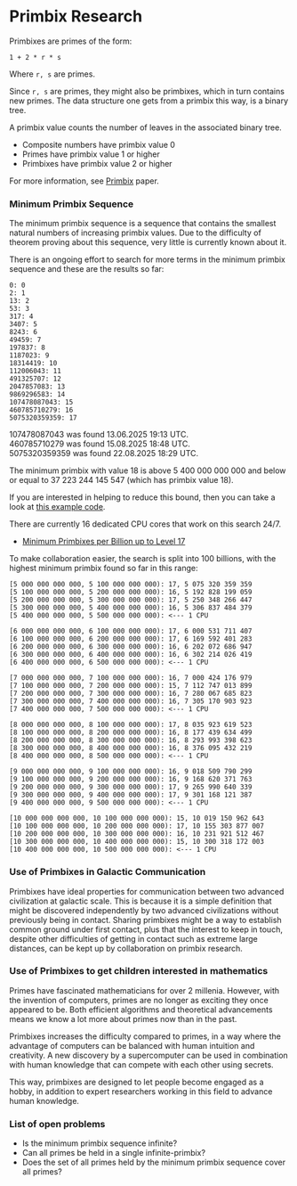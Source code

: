 # Primbix Research

Primbixes are primes of the form:

    1 + 2 * r * s

Where `r, s` are primes.

Since `r, s` are primes, they might also be primbixes, which in turn contains new primes.
The data structure one gets from a primbix this way, is a binary tree.

A primbix value counts the number of leaves in the associated binary tree.

- Composite numbers have primbix value 0
- Primes have primbix value 1 or higher
- Primbixes have primbix value 2 or higher

For more information, see [Primbix](https://github.com/advancedresearch/path_semantics/blob/master/papers-wip2/primbix.pdf) paper.

### Minimum Primbix Sequence

The minimum primbix sequence is a sequence that contains the smallest natural numbers of increasing primbix values.
Due to the difficulty of theorem proving about this sequence, very little is currently known about it.

There is an ongoing effort to search for more terms in the minimum primbix sequence and these are the results so far:

```
0: 0
2: 1
13: 2
53: 3
317: 4
3407: 5
8243: 6
49459: 7
197837: 8
1187023: 9
18314419: 10
112006043: 11
491325707: 12
2047857083: 13
9869296583: 14
107478087043: 15
460785710279: 16
5075320359359: 17
```

107478087043 was found 13.06.2025 19:13 UTC.  
460785710279 was found 15.08.2025 18:48 UTC.  
5075320359359 was found 22.08.2025 18:29 UTC.

The minimum primbix with value 18 is above 5 400 000 000 000 and below or equal to 37 223 244 145 547 (which has primbix value 18).

If you are interested in helping to reduce this bound, then you can take a look at [this example code](https://github.com/advancedresearch/algexenotation/blob/main/examples/primbix.rs).

There are currently 16 dedicated CPU cores that work on this search 24/7.

- [Minimum Primbixes per Billion up to Level 17](./level-17.md)

To make collaboration easier, the search is split into 100 billions, with the highest minimum primbix found so far in this range:

```
[5 000 000 000 000, 5 100 000 000 000): 17, 5 075 320 359 359
[5 100 000 000 000, 5 200 000 000 000): 16, 5 192 828 199 059
[5 200 000 000 000, 5 300 000 000 000): 17, 5 250 348 266 447
[5 300 000 000 000, 5 400 000 000 000): 16, 5 306 837 484 379
[5 400 000 000 000, 5 500 000 000 000): <--- 1 CPU

[6 000 000 000 000, 6 100 000 000 000): 17, 6 000 531 711 407
[6 100 000 000 000, 6 200 000 000 000): 17, 6 169 592 401 283
[6 200 000 000 000, 6 300 000 000 000): 16, 6 202 072 686 947
[6 300 000 000 000, 6 400 000 000 000): 16, 6 302 214 026 419
[6 400 000 000 000, 6 500 000 000 000): <--- 1 CPU

[7 000 000 000 000, 7 100 000 000 000): 16, 7 000 424 176 979
[7 100 000 000 000, 7 200 000 000 000): 15, 7 112 747 013 899
[7 200 000 000 000, 7 300 000 000 000): 16, 7 280 067 685 823
[7 300 000 000 000, 7 400 000 000 000): 16, 7 305 170 903 923
[7 400 000 000 000, 7 500 000 000 000): <--- 1 CPU

[8 000 000 000 000, 8 100 000 000 000): 17, 8 035 923 619 523
[8 100 000 000 000, 8 200 000 000 000): 16, 8 177 439 634 499
[8 200 000 000 000, 8 300 000 000 000): 16, 8 293 993 398 623
[8 300 000 000 000, 8 400 000 000 000): 16, 8 376 095 432 219
[8 400 000 000 000, 8 500 000 000 000): <--- 1 CPU

[9 000 000 000 000, 9 100 000 000 000): 16, 9 018 509 790 299
[9 100 000 000 000, 9 200 000 000 000): 16, 9 168 620 371 763
[9 200 000 000 000, 9 300 000 000 000): 17, 9 265 990 640 339
[9 300 000 000 000, 9 400 000 000 000): 17, 9 301 168 121 387
[9 400 000 000 000, 9 500 000 000 000): <--- 1 CPU

[10 000 000 000 000, 10 100 000 000 000): 15, 10 019 150 962 643
[10 100 000 000 000, 10 200 000 000 000): 17, 10 155 303 877 007
[10 200 000 000 000, 10 300 000 000 000): 16, 10 231 921 512 467
[10 300 000 000 000, 10 400 000 000 000): 15, 10 300 318 172 003
[10 400 000 000 000, 10 500 000 000 000): <--- 1 CPU
```

### Use of Primbixes in Galactic Communication

Primbixes have ideal properties for communication between two advanced civilization at galactic scale.
This is because it is a simple definition that might be discovered independently by two advanced civilizations without previously being in contact.
Sharing primbixes might be a way to establish common ground under first contact,
plus that the interest to keep in touch, despite other difficulties of getting in contact such as extreme large distances,
can be kept up by collaboration on primbix research.

### Use of Primbixes to get children interested in mathematics

Primes have fascinated mathematicians for over 2 millenia.
However, with the invention of computers, primes are no longer as exciting they once appeared to be.
Both efficient algorithms and theoretical advancements means we know a lot more about primes now than in the past.

Primbixes increases the difficulty compared to primes,
in a way where the advantage of computers can be balanced with human intuition and creativity.
A new discovery by a supercomputer can be used in combination with human knowledge that can compete with each other using secrets.

This way, primbixes are designed to let people become engaged as a hobby,
in addition to expert researchers working in this field to advance human knowledge.

### List of open problems

- Is the minimum primbix sequence infinite?
- Can all primes be held in a single infinite-primbix?
- Does the set of all primes held by the minimum primbix sequence cover all primes?
